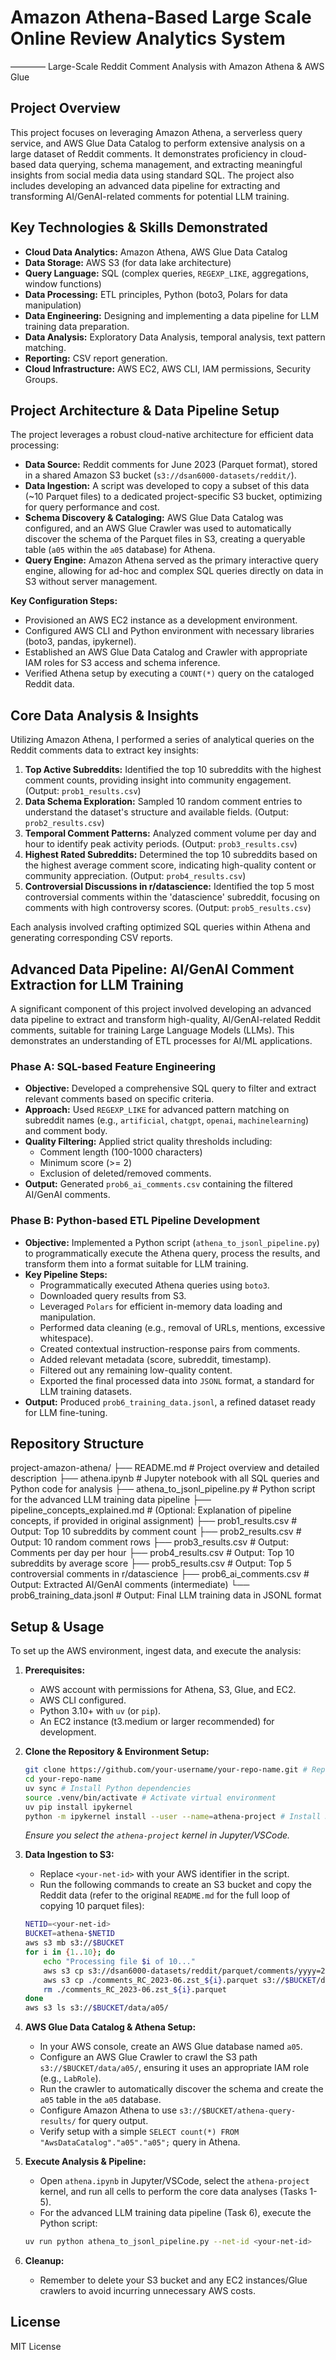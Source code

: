 # Amazon Athena-Based Large Scale Online Review Analytics System

———— Large-Scale Reddit Comment Analysis with Amazon Athena & AWS Glue

## Project Overview

This project focuses on leveraging Amazon Athena, a serverless query service, and AWS Glue Data Catalog to perform extensive analysis on a large dataset of Reddit comments. It demonstrates proficiency in cloud-based data querying, schema management, and extracting meaningful insights from social media data using standard SQL. The project also includes developing an advanced data pipeline for extracting and transforming AI/GenAI-related comments for potential LLM training.

## Key Technologies & Skills Demonstrated

*   **Cloud Data Analytics:** Amazon Athena, AWS Glue Data Catalog
*   **Data Storage:** AWS S3 (for data lake architecture)
*   **Query Language:** SQL (complex queries, `REGEXP_LIKE`, aggregations, window functions)
*   **Data Processing:** ETL principles, Python (boto3, Polars for data manipulation)
*   **Data Engineering:** Designing and implementing a data pipeline for LLM training data preparation.
*   **Data Analysis:** Exploratory Data Analysis, temporal analysis, text pattern matching.
*   **Reporting:** CSV report generation.
*   **Cloud Infrastructure:** AWS EC2, AWS CLI, IAM permissions, Security Groups.

## Project Architecture & Data Pipeline Setup

The project leverages a robust cloud-native architecture for efficient data processing:

*   **Data Source:** Reddit comments for June 2023 (Parquet format), stored in a shared Amazon S3 bucket (`s3://dsan6000-datasets/reddit/`).
*   **Data Ingestion:** A script was developed to copy a subset of this data (~10 Parquet files) to a dedicated project-specific S3 bucket, optimizing for query performance and cost.
*   **Schema Discovery & Cataloging:** AWS Glue Data Catalog was configured, and an AWS Glue Crawler was used to automatically discover the schema of the Parquet files in S3, creating a queryable table (`a05` within the `a05` database) for Athena.
*   **Query Engine:** Amazon Athena served as the primary interactive query engine, allowing for ad-hoc and complex SQL queries directly on data in S3 without server management.

**Key Configuration Steps:**
*   Provisioned an AWS EC2 instance as a development environment.
*   Configured AWS CLI and Python environment with necessary libraries (boto3, pandas, ipykernel).
*   Established an AWS Glue Data Catalog and Crawler with appropriate IAM roles for S3 access and schema inference.
*   Verified Athena setup by executing a `COUNT(*)` query on the cataloged Reddit data.

## Core Data Analysis & Insights

Utilizing Amazon Athena, I performed a series of analytical queries on the Reddit comments data to extract key insights:

1.  **Top Active Subreddits:** Identified the top 10 subreddits with the highest comment counts, providing insight into community engagement. (Output: `prob1_results.csv`)
2.  **Data Schema Exploration:** Sampled 10 random comment entries to understand the dataset's structure and available fields. (Output: `prob2_results.csv`)
3.  **Temporal Comment Patterns:** Analyzed comment volume per day and hour to identify peak activity periods. (Output: `prob3_results.csv`)
4.  **Highest Rated Subreddits:** Determined the top 10 subreddits based on the highest average comment score, indicating high-quality content or community appreciation. (Output: `prob4_results.csv`)
5.  **Controversial Discussions in r/datascience:** Identified the top 5 most controversial comments within the 'datascience' subreddit, focusing on comments with high controversy scores. (Output: `prob5_results.csv`)

Each analysis involved crafting optimized SQL queries within Athena and generating corresponding CSV reports.

## Advanced Data Pipeline: AI/GenAI Comment Extraction for LLM Training

A significant component of this project involved developing an advanced data pipeline to extract and transform high-quality, AI/GenAI-related Reddit comments, suitable for training Large Language Models (LLMs). This demonstrates an understanding of ETL processes for AI/ML applications.

### Phase A: SQL-based Feature Engineering

*   **Objective:** Developed a comprehensive SQL query to filter and extract relevant comments based on specific criteria.
*   **Approach:** Used `REGEXP_LIKE` for advanced pattern matching on subreddit names (e.g., `artificial`, `chatgpt`, `openai`, `machinelearning`) and comment body.
*   **Quality Filtering:** Applied strict quality thresholds including:
    *   Comment length (100-1000 characters)
    *   Minimum score (>= 2)
    *   Exclusion of deleted/removed comments.
*   **Output:** Generated `prob6_ai_comments.csv` containing the filtered AI/GenAI comments.

### Phase B: Python-based ETL Pipeline Development

*   **Objective:** Implemented a Python script (`athena_to_jsonl_pipeline.py`) to programmatically execute the Athena query, process the results, and transform them into a format suitable for LLM training.
*   **Key Pipeline Steps:**
    *   Programmatically executed Athena queries using `boto3`.
    *   Downloaded query results from S3.
    *   Leveraged `Polars` for efficient in-memory data loading and manipulation.
    *   Performed data cleaning (e.g., removal of URLs, mentions, excessive whitespace).
    *   Created contextual instruction-response pairs from comments.
    *   Added relevant metadata (score, subreddit, timestamp).
    *   Filtered out any remaining low-quality content.
    *   Exported the final processed data into `JSONL` format, a standard for LLM training datasets.
*   **Output:** Produced `prob6_training_data.jsonl`, a refined dataset ready for LLM fine-tuning.

## Repository Structure
project-amazon-athena/
├── README.md # Project overview and detailed description
├── athena.ipynb # Jupyter notebook with all SQL queries and Python code for analysis
├── athena_to_jsonl_pipeline.py # Python script for the advanced LLM training data pipeline
├── pipeline_concepts_explained.md # (Optional: Explanation of pipeline concepts, if provided in original assignment)
├── prob1_results.csv # Output: Top 10 subreddits by comment count
├── prob2_results.csv # Output: 10 random comment rows
├── prob3_results.csv # Output: Comments per day per hour
├── prob4_results.csv # Output: Top 10 subreddits by average score
├── prob5_results.csv # Output: Top 5 controversial comments in r/datascience
├── prob6_ai_comments.csv # Output: Extracted AI/GenAI comments (intermediate)
└── prob6_training_data.jsonl # Output: Final LLM training data in JSONL format


## Setup & Usage

To set up the AWS environment, ingest data, and execute the analysis:

1.  **Prerequisites:**
    *   AWS account with permissions for Athena, S3, Glue, and EC2.
    *   AWS CLI configured.
    *   Python 3.10+ with `uv` (or `pip`).
    *   An EC2 instance (t3.medium or larger recommended) for development.

2.  **Clone the Repository & Environment Setup:**
    ```bash
    git clone https://github.com/your-username/your-repo-name.git # Replace with your actual repo URL
    cd your-repo-name
    uv sync # Install Python dependencies
    source .venv/bin/activate # Activate virtual environment
    uv pip install ipykernel
    python -m ipykernel install --user --name=athena-project # Install Jupyter kernel
    ```
    *Ensure you select the `athena-project` kernel in Jupyter/VSCode.*

3.  **Data Ingestion to S3:**
    *   Replace `<your-net-id>` with your AWS identifier in the script.
    *   Run the following commands to create an S3 bucket and copy the Reddit data (refer to the original `README.md` for the full loop of copying 10 parquet files):
    ```bash
    NETID=<your-net-id>
    BUCKET=athena-$NETID
    aws s3 mb s3://$BUCKET
    for i in {1..10}; do
        echo "Processing file $i of 10..."
        aws s3 cp s3://dsan6000-datasets/reddit/parquet/comments/yyyy=2023/mm=06/comments_RC_2023-06.zst_${i}.parquet ./comments_RC_2023-06.zst_${i}.parquet --request-payer
        aws s3 cp ./comments_RC_2023-06.zst_${i}.parquet s3://$BUCKET/data/a05/
        rm ./comments_RC_2023-06.zst_${i}.parquet
    done
    aws s3 ls s3://$BUCKET/data/a05/
    ```

4.  **AWS Glue Data Catalog & Athena Setup:**
    *   In your AWS console, create an AWS Glue database named `a05`.
    *   Configure an AWS Glue Crawler to crawl the S3 path `s3://$BUCKET/data/a05/`, ensuring it uses an appropriate IAM role (e.g., `LabRole`).
    *   Run the crawler to automatically discover the schema and create the `a05` table in the `a05` database.
    *   Configure Amazon Athena to use `s3://$BUCKET/athena-query-results/` for query output.
    *   Verify setup with a simple `SELECT count(*) FROM "AwsDataCatalog"."a05"."a05";` query in Athena.

5.  **Execute Analysis & Pipeline:**
    *   Open `athena.ipynb` in Jupyter/VSCode, select the `athena-project` kernel, and run all cells to perform the core data analyses (Tasks 1-5).
    *   For the advanced LLM training data pipeline (Task 6), execute the Python script:
    ```bash
    uv run python athena_to_jsonl_pipeline.py --net-id <your-net-id>
    ```

6.  **Cleanup:**
    *   Remember to delete your S3 bucket and any EC2 instances/Glue crawlers to avoid incurring unnecessary AWS costs.

## License

MIT License
